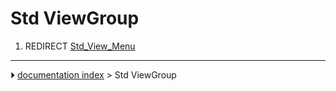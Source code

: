 # Std ViewGroup
1.  REDIRECT [Std_View_Menu](Std_View_Menu.md)



---
⏵ [documentation index](../README.md) > Std ViewGroup
